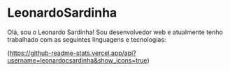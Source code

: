 # LeonardoSardinha

Olá, sou o Leonardo Sardinha! Sou desenvolvedor web e atualmente tenho trabalhado com as seguintes linguagens e tecnologias:

(https://github-readme-stats.vercel.app/api?username=leonardocsardinha&show_icons=true)
